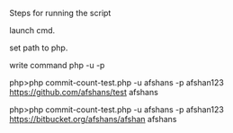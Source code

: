 Steps for running the script

launch cmd.

set path to php.

write command php <path to commit-count-test.php> -u <username> -p<password> <url-to-repository> <contributor-name> 

php>php commit-count-test.php -u afshans -p afshan123 https://github.com/afshans/test afshans

php>php commit-count-test.php -u afshans -p afshan123 https://bitbucket.org/afshans/afshan afshans
